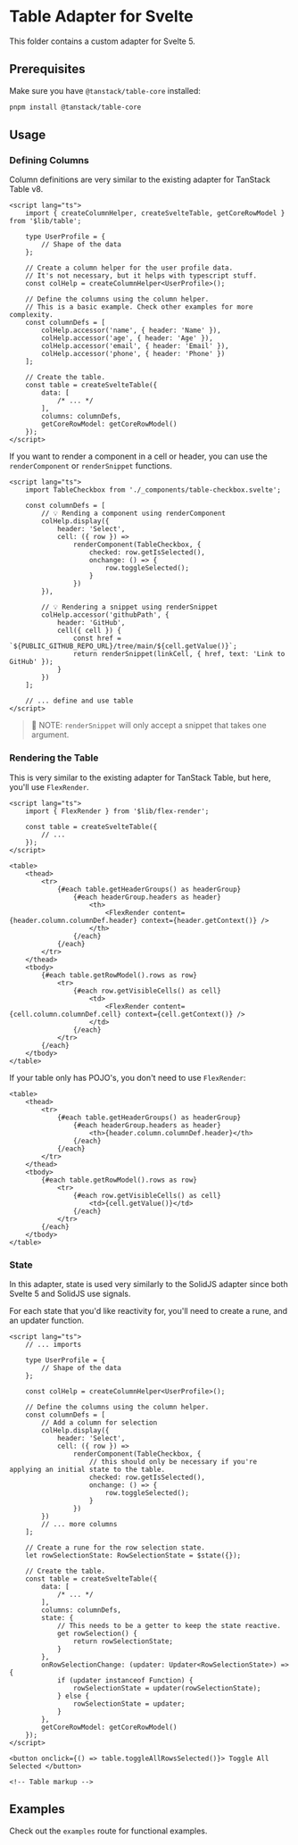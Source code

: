 # Table Adapter for Svelte

This folder contains a custom adapter for Svelte 5.

## Prerequisites

Make sure you have `@tanstack/table-core` installed:

```bash
pnpm install @tanstack/table-core
```

## Usage

### Defining Columns

Column definitions are very similar to the existing adapter for TanStack Table
v8.

```svelte
<script lang="ts">
	import { createColumnHelper, createSvelteTable, getCoreRowModel } from '$lib/table';

	type UserProfile = {
		// Shape of the data
	};

	// Create a column helper for the user profile data.
	// It's not necessary, but it helps with typescript stuff.
	const colHelp = createColumnHelper<UserProfile>();

	// Define the columns using the column helper.
	// This is a basic example. Check other examples for more complexity.
	const columnDefs = [
		colHelp.accessor('name', { header: 'Name' }),
		colHelp.accessor('age', { header: 'Age' }),
		colHelp.accessor('email', { header: 'Email' }),
		colHelp.accessor('phone', { header: 'Phone' })
	];

	// Create the table.
	const table = createSvelteTable({
		data: [
			/* ... */
		],
		columns: columnDefs,
		getCoreRowModel: getCoreRowModel()
	});
</script>
```

If you want to render a component in a cell or header, you can use the `renderComponent` or `renderSnippet` functions.

```svelte
<script lang="ts">
	import TableCheckbox from './_components/table-checkbox.svelte';

	const columnDefs = [
		// 💡 Rending a component using renderComponent
		colHelp.display({
			header: 'Select',
			cell: ({ row }) =>
				renderComponent(TableCheckbox, {
					checked: row.getIsSelected(),
					onchange: () => {
						row.toggleSelected();
					}
				})
		}),

		// 💡 Rendering a snippet using renderSnippet
		colHelp.accessor('githubPath', {
			header: 'GitHub',
			cell({ cell }) {
				const href = `${PUBLIC_GITHUB_REPO_URL}/tree/main/${cell.getValue()}`;
				return renderSnippet(linkCell, { href, text: 'Link to GitHub' });
			}
		})
	];

	// ... define and use table
</script>
```

> 📝 NOTE: `renderSnippet` will only accept a snippet that takes one argument.

### Rendering the Table

This is very similar to the existing adapter for TanStack Table, but here,
you'll use `FlexRender`.

```svelte
<script lang="ts">
	import { FlexRender } from '$lib/flex-render';

	const table = createSvelteTable({
		// ...
	});
</script>

<table>
	<thead>
		<tr>
			{#each table.getHeaderGroups() as headerGroup}
				{#each headerGroup.headers as header}
					<th>
						<FlexRender content={header.column.columnDef.header} context={header.getContext()} />
					</th>
				{/each}
			{/each}
		</tr>
	</thead>
	<tbody>
		{#each table.getRowModel().rows as row}
			<tr>
				{#each row.getVisibleCells() as cell}
					<td>
						<FlexRender content={cell.column.columnDef.cell} context={cell.getContext()} />
					</td>
				{/each}
			</tr>
		{/each}
	</tbody>
</table>
```

If your table only has POJO's, you don't need to use `FlexRender`:

```svelte
<table>
	<thead>
		<tr>
			{#each table.getHeaderGroups() as headerGroup}
				{#each headerGroup.headers as header}
					<th>{header.column.columnDef.header}</th>
				{/each}
			{/each}
		</tr>
	</thead>
	<tbody>
		{#each table.getRowModel().rows as row}
			<tr>
				{#each row.getVisibleCells() as cell}
					<td>{cell.getValue()}</td>
				{/each}
			</tr>
		{/each}
	</tbody>
</table>
```

### State

In this adapter, state is used very similarly to the SolidJS adapter since both Svelte 5 and SolidJS use signals.

For each state that you'd like reactivity for, you'll need to create a rune, and an updater function.

```svelte
<script lang="ts">
	// ... imports

	type UserProfile = {
		// Shape of the data
	};

	const colHelp = createColumnHelper<UserProfile>();

	// Define the columns using the column helper.
	const columnDefs = [
		// Add a column for selection
		colHelp.display({
			header: 'Select',
			cell: ({ row }) =>
				renderComponent(TableCheckbox, {
					// this should only be necessary if you're applying an initial state to the table.
					checked: row.getIsSelected(),
					onchange: () => {
						row.toggleSelected();
					}
				})
		})
		// ... more columns
	];

	// Create a rune for the row selection state.
	let rowSelectionState: RowSelectionState = $state({});

	// Create the table.
	const table = createSvelteTable({
		data: [
			/* ... */
		],
		columns: columnDefs,
		state: {
			// This needs to be a getter to keep the state reactive.
			get rowSelection() {
				return rowSelectionState;
			}
		},
		onRowSelectionChange: (updater: Updater<RowSelectionState>) => {
			if (updater instanceof Function) {
				rowSelectionState = updater(rowSelectionState);
			} else {
				rowSelectionState = updater;
			}
		},
		getCoreRowModel: getCoreRowModel()
	});
</script>

<button onclick={() => table.toggleAllRowsSelected()}> Toggle All Selected </button>

<!-- Table markup -->
```

## Examples

Check out the `examples` route for functional examples.
